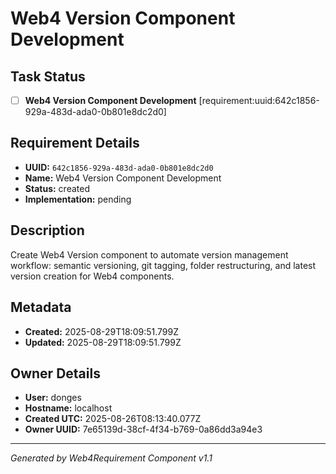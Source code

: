 # Web4 Version Component Development

## Task Status
- [ ] **Web4 Version Component Development** [requirement:uuid:642c1856-929a-483d-ada0-0b801e8dc2d0]

## Requirement Details

- **UUID:** `642c1856-929a-483d-ada0-0b801e8dc2d0`
- **Name:** Web4 Version Component Development
- **Status:** created
- **Implementation:** pending

## Description

Create Web4 Version component to automate version management workflow: semantic versioning, git tagging, folder restructuring, and latest version creation for Web4 components.

## Metadata

- **Created:** 2025-08-29T18:09:51.799Z
- **Updated:** 2025-08-29T18:09:51.799Z

## Owner Details

- **User:** donges
- **Hostname:** localhost
- **Created UTC:** 2025-08-26T08:13:40.077Z
- **Owner UUID:** 7e65139d-38cf-4f34-b769-0a86dd3a94e3

---

*Generated by Web4Requirement Component v1.1*